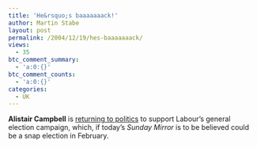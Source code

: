 ```yaml
---
title: 'He&rsquo;s baaaaaaack!'
author: Martin Stabe
layout: post
permalink: /2004/12/19/hes-baaaaaaack/
views:
  - 35
btc_comment_summary:
  - 'a:0:{}'
btc_comment_counts:
  - 'a:0:{}'
categories:
  - UK
---
```

**Alistair Campbell** is [returning to politics][1] to support Labour&rsquo;s general election campaign, which, if today&rsquo;s *Sunday Mirror* is to be believed could be a snap election in February.

 [1]: http://news.bbc.co.uk/1/hi/uk_politics/4109333.stm